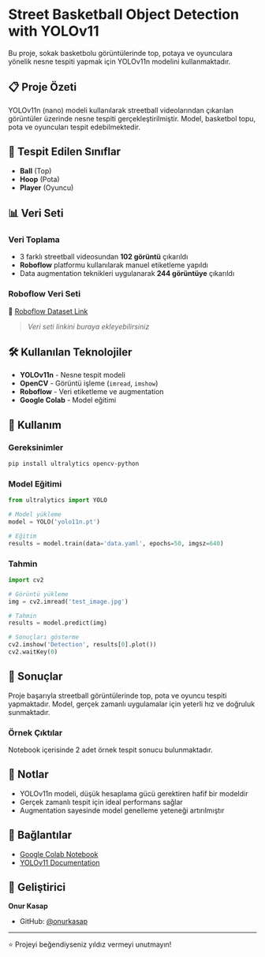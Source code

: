 
# Street Basketball Object Detection with YOLOv11

Bu proje, sokak basketbolu görüntülerinde top, potaya ve oyunculara yönelik nesne tespiti yapmak için YOLOv11n modelini kullanmaktadır.

## 📋 Proje Özeti

YOLOv11n (nano) modeli kullanılarak streetball videolarından çıkarılan görüntüler üzerinde nesne tespiti gerçekleştirilmiştir. Model, basketbol topu, pota ve oyuncuları tespit edebilmektedir.

## 🎯 Tespit Edilen Sınıflar

- **Ball** (Top)
- **Hoop** (Pota)
- **Player** (Oyuncu)

## 📊 Veri Seti

### Veri Toplama
- 3 farklı streetball videosundan **102 görüntü** çıkarıldı
- **Roboflow** platformu kullanılarak manuel etiketleme yapıldı
- Data augmentation teknikleri uygulanarak **244 görüntüye** çıkarıldı

### Roboflow Veri Seti
🔗 [Roboflow Dataset Link]() 
> *Veri seti linkini buraya ekleyebilirsiniz*

## 🛠️ Kullanılan Teknolojiler

- **YOLOv11n** - Nesne tespit modeli
- **OpenCV** - Görüntü işleme (`imread`, `imshow`)
- **Roboflow** - Veri etiketleme ve augmentation
- **Google Colab** - Model eğitimi

## 🚀 Kullanım

### Gereksinimler
```bash
pip install ultralytics opencv-python
```

### Model Eğitimi
```python
from ultralytics import YOLO

# Model yükleme
model = YOLO('yolo11n.pt')

# Eğitim
results = model.train(data='data.yaml', epochs=50, imgsz=640)
```

### Tahmin
```python
import cv2

# Görüntü yükleme
img = cv2.imread('test_image.jpg')

# Tahmin
results = model.predict(img)

# Sonuçları gösterme
cv2.imshow('Detection', results[0].plot())
cv2.waitKey(0)
```

## 📸 Sonuçlar

Proje başarıyla streetball görüntülerinde top, pota ve oyuncu tespiti yapmaktadır. Model, gerçek zamanlı uygulamalar için yeterli hız ve doğruluk sunmaktadır.

### Örnek Çıktılar
Notebook içerisinde 2 adet örnek tespit sonucu bulunmaktadır.

## 📝 Notlar

- YOLOv11n modeli, düşük hesaplama gücü gerektiren hafif bir modeldir
- Gerçek zamanlı tespit için ideal performans sağlar
- Augmentation sayesinde model genelleme yeteneği artırılmıştır

## 🔗 Bağlantılar

- [Google Colab Notebook](https://github.com/onurkasap/Computer-Vision/blob/main/street_basketball_YOLOv11_ObjDet.ipynb)
- [YOLOv11 Documentation](https://docs.ultralytics.com/)

## 👤 Geliştirici

**Onur Kasap**
- GitHub: [@onurkasap](https://github.com/onurkasap)

---

⭐ Projeyi beğendiyseniz yıldız vermeyi unutmayın!
```
